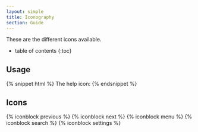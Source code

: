 ```yaml
---
layout: simple
title: Iconography
section: Guide
---
```


These are the different icons available.

* table of contents
{:toc}

## Usage

{% snippet html %}
The help icon: <i class="icon help"></i>
{% endsnippet %}

## Icons

{% iconblock previous %}
{% iconblock next %}
{% iconblock menu %}
{% iconblock search %}
{% iconblock settings %}

